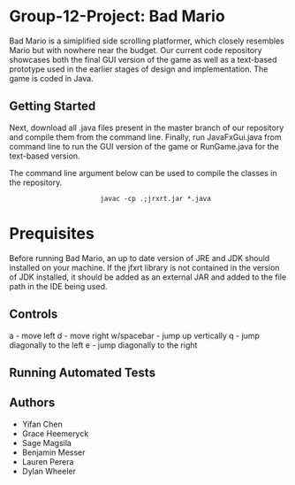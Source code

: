 # Group-12-Project: Bad Mario
Bad Mario is a simiplified side scrolling platformer, which closely resembles Mario but with nowhere near the budget. Our current code repository showcases both the final GUI version of the game as well as a text-based prototype used in the earlier stages of design and implementation. The game is coded in Java. 

## Getting Started
Next, download all .java files present in the master branch of our repository and compile them from the command line. Finally, run JavaFxGui.java from command line to run the GUI version of the game or RunGame.java for the text-based version.

The command line argument below can be used to compile the classes in the repository. 

                           javac -cp .;jrxrt.jar *.java

# Prequisites 
Before running Bad Mario, an up to date version of JRE and JDK should installed on your machine. If the jfxrt library is not contained in the version of JDK installed, it should be added as an external JAR and added to the file path in the IDE being used. 

## Controls
a - move left
d - move right
w/spacebar - jump up vertically
q - jump diagonally to the left
e - jump diagonally to the right     

## Running Automated Tests

## Authors
- Yifan Chen
- Grace Heemeryck
- Sage Magsila
- Benjamin Messer
- Lauren Perera
- Dylan Wheeler
